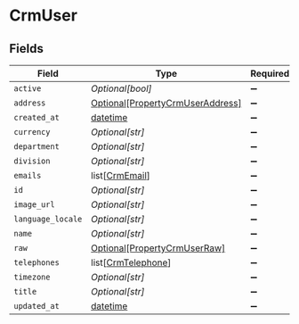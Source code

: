 # CrmUser


## Fields

| Field                                                                             | Type                                                                              | Required                                                                          | Description                                                                       |
| --------------------------------------------------------------------------------- | --------------------------------------------------------------------------------- | --------------------------------------------------------------------------------- | --------------------------------------------------------------------------------- |
| `active`                                                                          | *Optional[bool]*                                                                  | :heavy_minus_sign:                                                                | N/A                                                                               |
| `address`                                                                         | [Optional[PropertyCrmUserAddress]](../../models/shared/propertycrmuseraddress.md) | :heavy_minus_sign:                                                                | N/A                                                                               |
| `created_at`                                                                      | [datetime](https://docs.python.org/3/library/datetime.html#datetime-objects)      | :heavy_minus_sign:                                                                | N/A                                                                               |
| `currency`                                                                        | *Optional[str]*                                                                   | :heavy_minus_sign:                                                                | N/A                                                                               |
| `department`                                                                      | *Optional[str]*                                                                   | :heavy_minus_sign:                                                                | N/A                                                                               |
| `division`                                                                        | *Optional[str]*                                                                   | :heavy_minus_sign:                                                                | N/A                                                                               |
| `emails`                                                                          | list[[CrmEmail](../../models/shared/crmemail.md)]                                 | :heavy_minus_sign:                                                                | N/A                                                                               |
| `id`                                                                              | *Optional[str]*                                                                   | :heavy_minus_sign:                                                                | N/A                                                                               |
| `image_url`                                                                       | *Optional[str]*                                                                   | :heavy_minus_sign:                                                                | N/A                                                                               |
| `language_locale`                                                                 | *Optional[str]*                                                                   | :heavy_minus_sign:                                                                | N/A                                                                               |
| `name`                                                                            | *Optional[str]*                                                                   | :heavy_minus_sign:                                                                | N/A                                                                               |
| `raw`                                                                             | [Optional[PropertyCrmUserRaw]](../../models/shared/propertycrmuserraw.md)         | :heavy_minus_sign:                                                                | N/A                                                                               |
| `telephones`                                                                      | list[[CrmTelephone](../../models/shared/crmtelephone.md)]                         | :heavy_minus_sign:                                                                | N/A                                                                               |
| `timezone`                                                                        | *Optional[str]*                                                                   | :heavy_minus_sign:                                                                | N/A                                                                               |
| `title`                                                                           | *Optional[str]*                                                                   | :heavy_minus_sign:                                                                | N/A                                                                               |
| `updated_at`                                                                      | [datetime](https://docs.python.org/3/library/datetime.html#datetime-objects)      | :heavy_minus_sign:                                                                | N/A                                                                               |